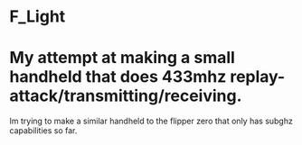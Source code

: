 # F_Light
# My attempt at making a small handheld that does 433mhz replay-attack/transmitting/receiving.
Im trying to make a similar handheld to the flipper zero that only has subghz capabilities so far.
